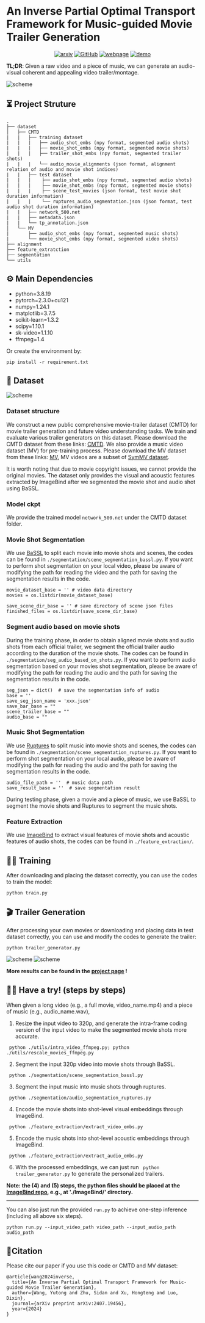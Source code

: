 # An Inverse Partial Optimal Transport Framework for Music-guided Movie Trailer Generation

<div style="display: flex; justify-content: center; align-items: center;">
  <a href="http://arxiv.org/abs/2407.19456" style="margin: 0 2px;">
    <img src='https://img.shields.io/badge/arXiv-2407.15886-red?style=flat&logo=arXiv&logoColor=red' alt='arxiv'>
  </a>
  <a href="https://github.com/Dixin-Lab/Automatic-Movie-Trailer-Generator" style="margin: 0 2px;">
    <img src='https://img.shields.io/badge/GitHub-Repo-blue?style=flat&logo=GitHub' alt='GitHub'>
  </a>
  <a href='https://hhhh1138.github.io/project-page-trailer-generator/' style="margin: 0 2px;">
    <img src='https://img.shields.io/badge/Webpage-Project-silver?style=flat&logo=&logoColor=orange' alt='webpage'>
  </a>
  <a href='https://www.bilibili.com/video/BV15sWMeAE8R/?spm_id_from=333.999.0.0&vd_source=4526cf207f29ce6d50810b04d3105cfd' style="margin: 0 2px;">
    <img src='https://img.shields.io/badge/Demo-bilibili-pink.svg' alt='demo'>
  </a>
<!--   <a href="https://github.com/Zheng-Chong/CatVTON/LICENCE" style="margin: 0 2px;">
    <img src='https://img.shields.io/badge/License-CC BY--NC--SA--4.0-lightgreen?style=flat&logo=Lisence' alt='License'>
  </a> -->
</div>

**TL;DR**: Given a raw video and a piece of music, we can generate an audio-visual coherent and appealing video trailer/montage. 

![scheme](img/ipot_schemes.png)

## ⏳ Project Struture
```
.
├── dataset
│   ├── CMTD
|   |   ├── training dataset
|   |   |   ├── audio_shot_embs (npy format, segmented audio shots)
|   |   |   ├── movie_shot_embs (npy format, segmented movie shots)
|   |   |   ├── trailer_shot_embs (npy format, segmented trailer shots)
|   |   |   └── audio_movie_alignments (json format, alignment relation of audio and movie shot indices)
|   |   ├── test dataset
|   |   |    ├── audio_shot_embs (npy format, segmented audio shots)
|   |   |    ├── movie_shot_embs (npy format, segmented movie shots)
|   |   |    ├── scene_test_movies (json format, test movie shot duration information)
|   |   |    └── ruptures_audio_segmentation.json (json format, test audio shot duration information)
|   |   ├── network_500.net
|   |   ├── metadata.json
|   |   └── tp_annotation.json
│   └── MV
|       ├── audio_shot_embs (npy format, segmented music shots)
|       └── movie_shot_embs (npy format, segmented video shots)
├── alignment
├── feature_extratction
├── segmentation
└── utils
```
## ⚙️ Main Dependencies
- python=3.8.19
- pytorch=2.3.0+cu121
- numpy=1.24.1
- matplotlib=3.7.5
- scikit-learn=1.3.2
- scipy=1.10.1
- sk-video=1.1.10
- ffmpeg=1.4

Or create the environment by:
```commandline 
pip install -r requirement.txt
```

## 🎥 Dataset 
![scheme](img/dataset.png)
###  Dataset structure
We construct a new public comprehensive movie-trailer dataset (CMTD) for movie trailer generation and future video understanding tasks. We train and evaluate various trailer generators on this dataset. Please download the CMTD dataset from these links: [CMTD](https://drive.google.com/drive/folders/1qYKi9nsrHUiOZIAvA-uTFOsOj0rEAc26?usp=drive_link). We also provide a music video dataset (MV) for pre-training process. Please download the MV dataset from these links: [MV](https://drive.google.com/drive/folders/1FROsoTIi4lhgSHfLFJ4phE7ZFxj3udcP?usp=drive_link), MV videos are a subset of [SymMV dataset](https://github.com/zhuole1025/SymMV).

It is worth noting that due to movie copyright issues, we cannot provide the original movies. The dataset only provides the visual and acoustic features extracted by ImageBind after we segmented the movie shot and audio shot using BaSSL.

### Model ckpt
We provide the trained model ```network_500.net``` under the CMTD dataset folder.

### Movie Shot Segmentation 
We use [BaSSL](https://github.com/kakaobrain/bassl) to split each movie into movie shots and scenes, the codes can be found in ```./segmentation/scene_segmentation_bassl.py```. 
If you want to perform shot segmentation on your local video, please be aware of modifying the path for reading the video and the path for saving the segmentation results in the code.

```commandline
movie_dataset_base = '' # video data directory
movies = os.listdir(movie_dataset_base)

save_scene_dir_base = '' # save directory of scene json files 
finished_files = os.listdir(save_scene_dir_base)
```

### Segment audio based on movie shots
During the training phase, in order to obtain aligned movie shots and audio shots from each official trailer, we segment the official trailer audio according to the duration of the movie shots.
The codes can be found in ```./segmentation/seg_audio_based_on_shots.py```. 
If you want to perform audio segmentation based on your movies shot segmentation, please be aware of modifying the path for reading the audio and the path for saving the segmentation results in the code.

```commandline
seg_json = dict()  # save the segmentation info of audio 
base = ''
save_seg_json_name = 'xxx.json'
save_bar_base = ""
scene_trailer_base = ""
audio_base = ""
```

### Music Shot Segmentation 
We use [Ruptures](https://github.com/deepcharles/ruptures) to split music into movie shots and scenes, the codes can be found in ```./segmentation/scene_segmentation_ruptures.py```. 
If you want to perform shot segmentation on your local audio, please be aware of modifying the path for reading the audio and the path for saving the segmentation results in the code.

```commandline
audio_file_path = ''  # music data path
save_result_base = ''  # save segmentation result
```
During testing phase, given a movie and a piece of music, we use BaSSL to segment the movie shots and Ruptures to segment the music shots.


### Feature Extraction
We use [ImageBind](https://github.com/facebookresearch/ImageBind) to extract visual features of movie shots and acoustic features of audio shots, the codes can be found in ```./feature_extraction/```. 


## 🏃‍♂️ Training
After downloading and placing the dataset correctly, you can use the codes to train the model: 
```
python train.py
```

## 🎬 Trailer Generation
After processing your own movies or downloading and placing data in test dataset correctly, you can use and modify the codes to generate the trailer: 
```
python trailer_generator.py
```

![scheme](img/visualization1.png)
![scheme](img/visualization2.png)

**More results can be found in the [project page](https://hhhh1138.github.io/project-page-trailer-generator/) !**


## 💃🏻 Have a try! (steps by steps)

When given a long video (e.g., a full movie, video_name.mp4) and a piece of music (e.g., audio_name.wav), 

1) Resize the input video to 320p, and generate the intra-frame coding version of the input video to make the segmented movie shots more accurate. 

``` python ./utils/intra_video_ffmpeg.py; python ./utils/rescale_movies_ffmpeg.py```

2) Segment the input 320p video into movie shots through BaSSL.

``` python ./segmentation/scene_segmentation_bassl.py```

3) Segment the input music into music shots through ruptures.

``` python ./segmentation/audio_segmentation_ruptures.py```

4) Encode the movie shots into shot-level visual embeddings through ImageBind.

``` python ./feature_extraction/extract_video_embs.py```

5) Encode the music shots into shot-level acoustic embeddings through ImageBind.

``` python ./feature_extraction/extract_audio_embs.py```

6) With the processed embeddings, we can just run ``` python trailer_generator.py``` to generate the personalized trailers. 

**Note: the (4) and (5) steps, the python files should be placed at the [ImageBind repo](https://github.com/facebookresearch/ImageBind), e.g., at './ImageBind/' directory.**

---

You can also just run the provided ```run.py``` to achieve one-step inference (including all above six steps).  
```
python run.py --input_video_path video_path --input_audio_path audio_path
```


## 📖Citation
Please cite our paper if you use this code or CMTD and MV dataset:
```
@article{wang2024inverse,
  title={An Inverse Partial Optimal Transport Framework for Music-guided Movie Trailer Generation},
  author={Wang, Yutong and Zhu, Sidan and Xu, Hongteng and Luo, Dixin},
  journal={arXiv preprint arXiv:2407.19456},
  year={2024}
}
```
